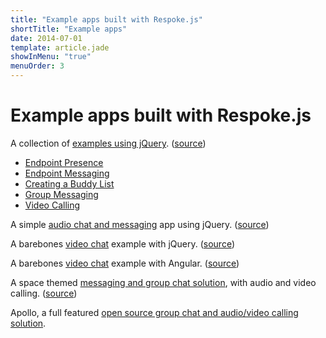 ```yaml
---
title: "Example apps built with Respoke.js"
shortTitle: "Example apps"
date: 2014-07-01
template: article.jade
showInMenu: "true"
menuOrder: 3
---
```


# Example apps built with Respoke.js

A collection of [examples using jQuery](http://respoke.github.io/web-examples/).
([source](https://github.com/respoke/web-examples))
* [Endpoint Presence](http://respoke.github.io/web-examples/modules/endpoint-presence/index.html)
* [Endpoint Messaging](http://respoke.github.io/web-examples/modules/endpoint-messaging/index.html)
* [Creating a Buddy List](http://respoke.github.io/web-examples/modules/creating-a-buddy-list/index.html)
* [Group Messaging](http://respoke.github.io/web-examples/modules/group-messaging/index.html)
* [Video Calling](http://respoke.github.io/web-examples/modules/video-call/index.html)

A simple [audio chat and messaging](http://jsbin.com/jipeg) app using jQuery.
([source](http://jsbin.com/jipeg/edit))

A barebones [video chat](http://jsbin.com/huqij) example with jQuery.
([source](http://jsbin.com/huqij/edit))

A barebones [video chat](/tutorials/video-chat-example.html) example with Angular.
([source](http://jsfiddle.net/ruffrey/Kfp47/))

A space themed [messaging and group chat solution](http://sc.digiumlabs.com),
with audio and video calling.
([source](https://github.com/respoke/subspace-communicator))

Apollo, a full featured [open source group chat and audio/video calling solution](https://github.com/respoke/apollo).
